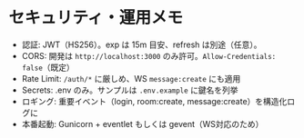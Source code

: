 # セキュリティ・運用メモ

- 認証: JWT（HS256）。exp は 15m 目安、refresh は別途（任意）。
- CORS: 開発は `http://localhost:3000` のみ許可。`Allow-Credentials: false`（既定）
- Rate Limit: `/auth/*` に厳しめ、WS `message:create` にも適用
- Secrets: .env のみ。サンプルは `.env.example` に鍵名を列挙
- ロギング: 重要イベント（login, room:create, message:create）を構造化ログに
- 本番起動: Gunicorn + eventlet もしくは gevent（WS対応のため）
